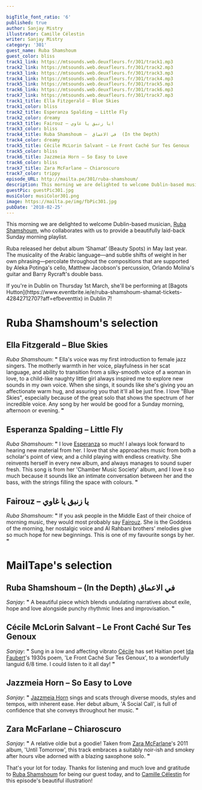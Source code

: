 ```yaml
---

bigTitle_font_ratio: '6'
published: true
author: Sanjay Mistry
illustrator: Camille Célestin
writer: Sanjay Mistry
category: '301'
guest_name: Ruba Shamshoum
guest_color: bliss
track1_link: https://mtsounds.web.deuxfleurs.fr/301/track1.mp3
track2_link: https://mtsounds.web.deuxfleurs.fr/301/track2.mp3
track3_link: https://mtsounds.web.deuxfleurs.fr/301/track3.mp3
track4_link: https://mtsounds.web.deuxfleurs.fr/301/track4.mp3
track5_link: https://mtsounds.web.deuxfleurs.fr/301/track5.mp3
track6_link: https://mtsounds.web.deuxfleurs.fr/301/track6.mp3
track7_link: https://mtsounds.web.deuxfleurs.fr/301/track7.mp3
track1_title: Ella Fitzgerald – Blue Skies
track1_color: bliss
track2_title: Esperanza Spalding – Little Fly
track2_color: dreamy
track3_title: Fairouz – ايا زنبق يا غاوي
track3_color: bliss
track4_title: Ruba Shamshoum –  في الاعماق  (In the Depth)
track4_color: dreamy
track5_title: Cécile McLorin Salvant – Le Front Caché Sur Tes Genoux
track5_color: bliss
track6_title: Jazzmeia Horn – So Easy to Love
track6_color: bliss
track7_title: Zara McFarlane – Chiaroscuro
track7_color: trippy
episode_URL: http://mailta.pe/301/ruba-shamshoum/
description: This morning we are delighted to welcome Dublin-based musician, Ruba Shamshoum, who collaborates with us to provide a beautifully laid-back Sunday morning playlist.
guestPic: guestPic301.jpg
musiColor: musiColor301.png
image: https://mailta.pe/img/fbPic301.jpg
pubDate: '2018-02-25'
---
```

This morning we are delighted to welcome Dublin-based musician, [Ruba Shamshoum](http://ruba.land/), who collaborates with us to provide a beautifully laid-back Sunday morning playlist.
<p>Ruba released her debut album ‘Shamat’ (Beauty Spots) in May last year. The musicality of the Arabic language—and subtle shifts of weight in her own phrasing—percolate throughout the compositions that are supported by Aleka Potinga's cello, Matthew Jacobson's percussion, Orlando Molina's guitar and Barry Rycraft's double bass.
<p>If you're in Dublin on Thursday 1st March, she'll be performing at [Bagots Hutton](https://www.eventbrite.ie/e/ruba-shamshoum-shamat-tickets-42842712707?aff=efbeventtix) in Dublin 7!


# Ruba Shamshoum's selection


## Ella Fitzgerald – Blue Skies
_Ruba Shamshoum_: **"** Ella's voice was my first introduction to female jazz singers. The motherly warmth in her voice, playfulness in her scat language, and ability to transition from a silky-smooth voice of a woman in love, to a child-like naughty little girl always inspired me to explore new sounds in my own voice. When she sings, it sounds like she's giving you an affectionate warm hug, and assuring you that it'll all be just fine. I love "Blue Skies", especially because of the great solo that shows the spectrum of her incredible voice. Any song by her would be good for a Sunday morning, afternoon or evening. **"** 

## Esperanza Spalding – Little Fly
_Ruba Shamshoum_: **"** I love [Esperanza](http://www.esperanzaspalding.com/) so much! I always look forward to hearing new material from her. I love that she approaches music from both a scholar's point of view, and a child playing with endless creativity. She reinvents herself in every new album, and always manages to sound super fresh. This song is from her 'Chamber Music Society' album, and I love it so much because it sounds like an intimate conversation between her and the bass, with the strings filling the space with colours. **"** 

## Fairouz – يا زنبق يا غاوي
_Ruba Shamshoum_: **"** If you ask people in the Middle East of their choice of morning music, they would most probably say [Fairouz](https://en.wikipedia.org/wiki/Fairuz). She is the Goddess of the morning, her nostalgic voice and Al Rahbani brothers' melodies give so much hope for new beginnings. This is one of my favourite songs by her. **"** 


# MailTape's selection

## Ruba Shamshoum – (In the Depth) في الاعماق
_Sanjay_: **"** A beautiful piece which blends undulating narratives about exile, hope and love alongside punchy rhythmic lines and improvisation. **"** 

## Cécile McLorin Salvant – Le Front Caché Sur Tes Genoux
_Sanjay_: **"** Sung in a low and affecting vibrato [Cécile](http://www.cecilemclorinsalvant.com/) has set Haitian poet [Ida Faubert](https://en.wikipedia.org/wiki/Ida_Faubert)'s 1930s poem, 'Le Front Caché Sur Tes Genoux', to a wonderfully languid 6/8 time. I could listen to it all day! **"** 

## Jazzmeia Horn – So Easy to Love
_Sanjay_: **"** [Jazzmeia Horn](https://www.theartistryofjazzhorn.com/) sings and scats through diverse moods, styles and tempos, with inherent ease. Her debut album, 'A Social Call', is full of confidence that she conveys throughout her music. **"** 

## Zara McFarlane – Chiaroscuro
_Sanjay_: **"** A relative oldie but a goodie! Taken from [Zara McFarlane](https://www.zaramcfarlane.com/)'s 2011 album, 'Until Tomorrow', this track embraces a suitably noir-ish and smokey after hours vibe adorned with a blazing saxophone solo. **"** 

That's your lot for today. Thanks for listening and much love and gratitude to [Ruba Shamshoum](http://ruba.land/) for being our guest today, and to [Camille Célestin](http://bravocamo.studio/) for this episode's beautiful illustration!
